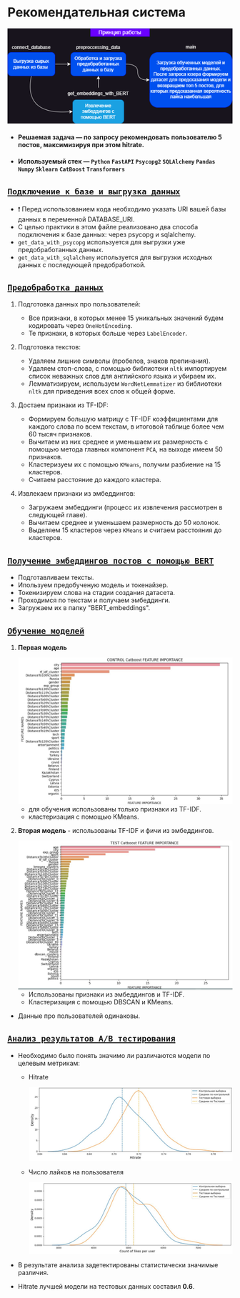 # Рекомендательная система

<img src="https://github.com/SvyatoslavMilovidov/RecomendationSystem/blob/main/plots_and_diagrams/diagram_1.png" alt="Header">

* #### __Решаемая задача__ — по запросу рекомендовать пользователю 5 постов, максимизируя при этом hitrate.
* #### __Используемый стек__ — `Python` `FastAPI` `Psycopg2` `SQLAlchemy` `Pandas` `Numpy` `Sklearn` `CatBoost` `Transformers`

## [`Подключение к базе и выгрузка данных`](https://github.com/SvyatoslavMilovidov/RecomendationSystem/blob/main/connect_database.py "посмотреть код")

* ❗ Перед использованием кода необходимо указать URI вашей базы данных в переменной DATABASE_URI.
* С целью практики в этом файле реализовано два способа подключения к базе данных: через psycopg и sqlalchemy.
* `get_data_with_psycopg` используется для выгрузки уже предобработанных данных.
* `get_data_with_sqlalchemy` используется для выгрузки исходных данных с последующей предобработкой. 

## [`Предобработка данных`](https://github.com/SvyatoslavMilovidov/RecomendationSystem/blob/main/preprocessing_data.py "посмотреть код")

1. Подготовка данных про пользователей:
    - Все признаки, в которых менее 15 уникальных значений будем кодировать через `OneHotEnсoding`.
    - Те признаки, в которых больше через `LabelEncoder`.
      
2. Подготовка текстов:
    - Удаляем лишние символы (пробелов, знаков препинания).
    - Удаляем стоп-слова, с помощью библиотеки `nltk` импортируем список неважных слов для английского языка и убираем их.
    - Лемматизируем, используем `WordNetLemmatizer` из библиотеки `nltk` для приведения всех слов к общей форме.
      
3. Достаем признаки из TF-IDF:
    - Формируем большую матрицу с TF-IDF коэффициентами для каждого слова по всем текстам, в итоговой таблице более чем 60 тысяч признаков.
    - Вычитаем из них среднее и уменьшаем их размерность с помощью метода главных компонент `PCA`, на выходе имеем 50 признаков.
    - Кластеризуем их с помощью `KMeans`, получим разбиение на 15 кластеров.
    - Считаем расстояние до каждого кластера.
      
4. Извлекаем признаки из эмбеддингов:
    - Загружаем эмбеддинги (процесс их извлечения рассмотрен в следующей главе).
    - Вычитаем среднее и уменьшаем размерность до 50 колонок.
    - Выделяем 15 кластеров через `KMeans` и считаем расстояния до кластеров.
   
## [`Получение эмбеддингов постов с помощью BERT`](https://github.com/SvyatoslavMilovidov/RecomendationSystem/blob/main/get_embeddings_with_BERT.py "посмотреть код")

* Подготавливаем тексты.
* Ипользуем предобученую модель и токенайзер.
* Токенизируем слова на стадии создания датасета.
* Проходимся по текстам и получаем эмбеддинги.
* Загружаем их в папку "BERT_embeddings".

## [`Обучение моделей`](https://github.com/SvyatoslavMilovidov/RecomendationSystem/blob/main/Recommender_system/train_models.ipynb "посмотреть ноутбук")

1. **Первая модель**
   
   <img src="https://github.com/SvyatoslavMilovidov/RecomendationSystem/blob/main/plots_and_diagrams/control_model.jpeg" width="500">
   
      - для обучения использованы только признаки из TF-IDF.
      - кластеризация с помощью KMeans.
  
3. **Вторая модель** - использованы TF-IDF и фичи из эмбеддингов.
      
   <img src="https://github.com/SvyatoslavMilovidov/RecomendationSystem/blob/main/plots_and_diagrams/test model.jpeg" width="500">
   
      - Использованы признаки из эмбеддингов и TF-IDF.
      - Кластеризация с помощью DBSCAN и KMeans.
        
* Данные про пользователей одинаковы.

## [`Анализ результатов A/B тестирования`](https://github.com/SvyatoslavMilovidov/RecomendationSystem/blob/main/Recommender_system/analysis_of_ab_test_results.ipynb "посмотреть ноутбук")

* Необходимо было понять значимо ли различаются модели по целевым метрикам:
     - Hitrate

       <img src="https://github.com/SvyatoslavMilovidov/RecomendationSystem/blob/main/plots_and_diagrams/hitrate_models.jpeg">

     - Число лайков на пользователя
 
       <img src="https://github.com/SvyatoslavMilovidov/RecomendationSystem/blob/main/plots_and_diagrams/count_likes_per_user.jpeg">
  
* В результате анализа задетектированы статистически значимые различия.
* Hitrate лучшей модели на тестовых данных составил __0.6__.
